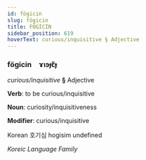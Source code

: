 ```yaml
---
id: fögicin
slug: fögicin
title: FÖGİCİN
sidebar_position: 619
hoverText: curious/inquisitive § Adjective
---
```


### fögicin&emsp;<span kind="abugida">ɤıꜿɟꞇ̃ɟ</span>

*curious/inquisitive* **§** Adjective

**Verb**: to be curious/inquisitive

**Noun**: curiosity/inquisitiveness

**Modifier**: curious/inquisitive

Korean 호기심 hogisim undefined

*Koreic Language Family*